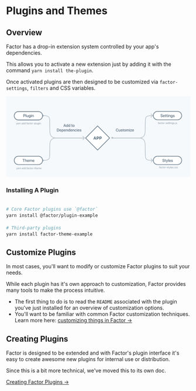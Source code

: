 # Plugins and Themes

## Overview

Factor has a drop-in extension system controlled by your app's dependencies.

This allows you to activate a new extension just by adding it with the command `yarn install the-plugin`.

Once activated plugins are then designed to be customized via `factor-settings`, `filters` and CSS variables.

![Adding Extensions](./img/adding-extensions.svg)

### Installing A Plugin

```bash

# Core Factor plugins use `@factor`
yarn install @factor/plugin-example

# Third-party plugins
yarn install factor-theme-example

```

## Customize Plugins

In most cases, you'll want to modify or customize Factor plugins to suit your needs.

While each plugin has it's own approach to customization, Factor provides many tools to make the process intuitive.

- The first thing to do is to read the `README` associated with the plugin you've just installed for an overview of customization options.
- You'll want to be familiar with common Factor customization techniques. Learn more here: [customizing things in Factor &rarr;](./customization)

## Creating Plugins

Factor is designed to be extended and with Factor's plugin interface it's easy to create awesome new plugins for internal use or distribution.

Since this is a bit more technical, we've moved this to its own doc.

[Creating Factor Plugins &rarr;](./create-plugins)
